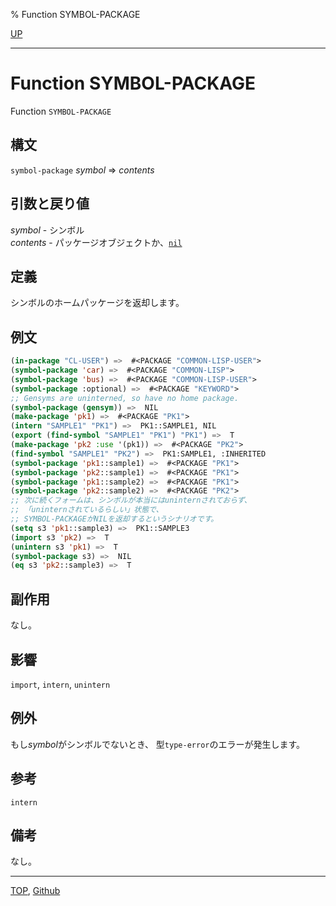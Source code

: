 % Function SYMBOL-PACKAGE

[UP](10.2.html)  

---

# Function **SYMBOL-PACKAGE**


Function `SYMBOL-PACKAGE`


## 構文

`symbol-package` *symbol* => *contents*


## 引数と戻り値

*symbol* - シンボル  
*contents* - パッケージオブジェクトか、[`nil`](5.3.nil-variable.html)


## 定義

シンボルのホームパッケージを返却します。


## 例文

```lisp
(in-package "CL-USER") =>  #<PACKAGE "COMMON-LISP-USER">
(symbol-package 'car) =>  #<PACKAGE "COMMON-LISP">
(symbol-package 'bus) =>  #<PACKAGE "COMMON-LISP-USER">
(symbol-package :optional) =>  #<PACKAGE "KEYWORD">
;; Gensyms are uninterned, so have no home package.
(symbol-package (gensym)) =>  NIL
(make-package 'pk1) =>  #<PACKAGE "PK1">
(intern "SAMPLE1" "PK1") =>  PK1::SAMPLE1, NIL
(export (find-symbol "SAMPLE1" "PK1") "PK1") =>  T
(make-package 'pk2 :use '(pk1)) =>  #<PACKAGE "PK2">
(find-symbol "SAMPLE1" "PK2") =>  PK1:SAMPLE1, :INHERITED
(symbol-package 'pk1::sample1) =>  #<PACKAGE "PK1">
(symbol-package 'pk2::sample1) =>  #<PACKAGE "PK1">
(symbol-package 'pk1::sample2) =>  #<PACKAGE "PK1">
(symbol-package 'pk2::sample2) =>  #<PACKAGE "PK2">
;; 次に続くフォームは、シンボルが本当にはuninternされておらず、
;; 「uninternされているらしい」状態で、
;; SYMBOL-PACKAGEがNILを返却するというシナリオです。
(setq s3 'pk1::sample3) =>  PK1::SAMPLE3
(import s3 'pk2) =>  T
(unintern s3 'pk1) =>  T
(symbol-package s3) =>  NIL
(eq s3 'pk2::sample3) =>  T
```


## 副作用

なし。


## 影響

`import`,
`intern`,
`unintern`


## 例外

もし*symbol*がシンボルでないとき、
型`type-error`のエラーが発生します。


## 参考

`intern`


## 備考

なし。


---
[TOP](index.html),  [Github](https://github.com/nptcl/npt-japanese)


